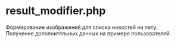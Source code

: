 # result_modifier.php

Формирование изображений для списка новостей на лету.  
Получение дополнительных данных на примере пользователей.
